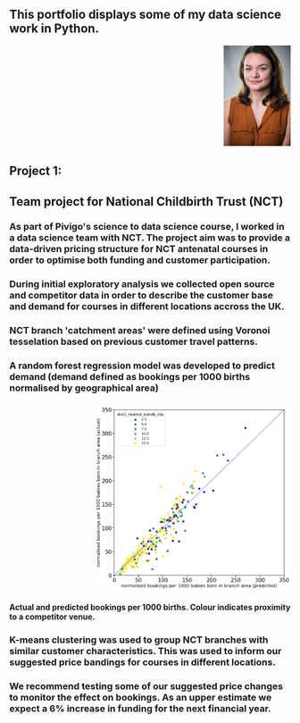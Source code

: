 ## This portfolio displays some of my data science work in Python.

<p align="right">
  <img width="120" src="RachelCooper_photo.png">
</p>



## Project 1:
## Team project for National Childbirth Trust (NCT)
<!-- ### Description -->
### As part of Pivigo's science to data science course, I worked in a data science team with NCT. The project aim was to provide a data-driven pricing structure for NCT antenatal courses in order to optimise both funding and customer participation.
### 
### During initial exploratory analysis we collected open source and competitor data in order to describe the customer base and demand for courses in different locations accross the UK.
###
### NCT branch 'catchment areas' were defined using Voronoi tesselation based on previous customer travel patterns.
###
### A random forest regression model was developed to predict demand (demand defined as bookings per 1000 births normalised by geographical area)
###

<p align="right">
  <img width="350" src="competitor_distance.png">
</p>

#### Actual and predicted bookings per 1000 births. Colour indicates proximity to a competitor venue.

### K-means clustering was used to group NCT branches with similar customer characteristics. This was used to inform our suggested price bandings for courses in different locations.
###
### We recommend testing some of our suggested price changes to monitor the effect on bookings. As an upper estimate we expect a 6% increase in funding for the next financial year. 
<!-- ### images -->

<!-- ## Project 2: -->
<!-- ## Government petitions -->
<!-- ### Description -->
<!-- ### images -->